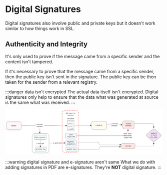 # Digital Signatures

Digital signatures also involve public and private keys
but it doesn't work similar to how things work in SSL.

## Authenticity and Integrity

It's only used to prove if the message came from a specific sender and the content isn't tampered.

If it's necessary to prove that the message came from a specific sender,
then the public key isn't sent in the signature.
The public key can be then taken for the sender from a relevant registry.

:::danger data isn't encrypted
The actual data itself isn't encrypted.
Digital signatures only help to ensure that the data what was generated at source is the same what was received.
:::

![digital-signature](../../static/img/digital-signature.excalidraw.png)

:::warning digital signature and e-signature aren't same
What we do with adding signatures in PDF are e-signatures.
They're **NOT** digital signature.
:::
